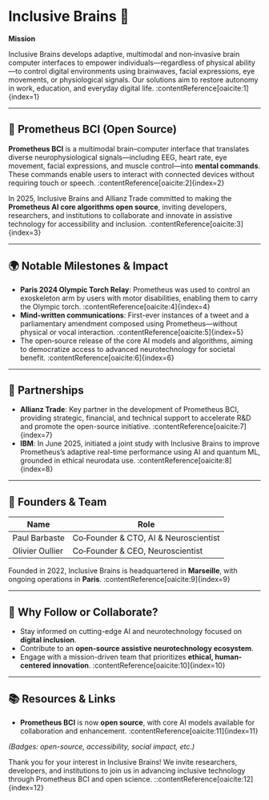 # Inclusive Brains 🚀

**Mission** 

Inclusive Brains develops adaptive, multimodal and non‑invasive brain computer interfaces to empower individuals—regardless of physical ability—to control digital environments using brainwaves, facial expressions, eye movements, or physiological signals. Our solutions aim to restore autonomy in work, education, and everyday digital life. :contentReference[oaicite:1]{index=1}

---

## 🧠 Prometheus BCI (Open Source)

**Prometheus BCI** is a multimodal brain–computer interface that translates diverse neurophysiological signals—including EEG, heart rate, eye movement, facial expressions, and muscle control—into **mental commands**. These commands enable users to interact with connected devices without requiring touch or speech. :contentReference[oaicite:2]{index=2}

In 2025, Inclusive Brains and Allianz Trade committed to making the **Prometheus AI core algorithms open source**, inviting developers, researchers, and institutions to collaborate and innovate in assistive technology for accessibility and inclusion. :contentReference[oaicite:3]{index=3}

---

## 🌍 Notable Milestones & Impact

- **Paris 2024 Olympic Torch Relay**: Prometheus was used to control an exoskeleton arm by users with motor disabilities, enabling them to carry the Olympic torch. :contentReference[oaicite:4]{index=4}  
- **Mind-written communications**: First-ever instances of a tweet and a parliamentary amendment composed using Prometheus—without physical or vocal interaction. :contentReference[oaicite:5]{index=5}  
- The open‑source release of the core AI models and algorithms, aiming to democratize access to advanced neurotechnology for societal benefit. :contentReference[oaicite:6]{index=6}  

---

## 🤝 Partnerships

- **Allianz Trade**: Key partner in the development of Prometheus BCI, providing strategic, financial, and technical support to accelerate R&D and promote the open-source initiative. :contentReference[oaicite:7]{index=7}  
- **IBM**: In June 2025, initiated a joint study with Inclusive Brains to improve Prometheus’s adaptive real-time performance using AI and quantum ML, grounded in ethical neurodata use. :contentReference[oaicite:8]{index=8}  

---

## 🧬 Founders & Team

| Name             | Role                               |
|------------------|------------------------------------|
| Paul Barbaste    | Co‑Founder & CTO, AI & Neuroscientist |
| Olivier Oullier  | Co‑Founder & CEO, Neuroscientist   |

Founded in 2022, Inclusive Brains is headquartered in **Marseille**, with ongoing operations in **Paris**. :contentReference[oaicite:9]{index=9}

---

## 🧠 Why Follow or Collaborate?

- Stay informed on cutting-edge AI and neurotechnology focused on **digital inclusion**.
- Contribute to an **open-source assistive neurotechnology ecosystem**.
- Engage with a mission-driven team that prioritizes **ethical, human-centered innovation**. :contentReference[oaicite:10]{index=10}

---

## 📚 Resources & Links

- **Prometheus BCI** is now **open source**, with core AI models available for collaboration and enhancement. :contentReference[oaicite:11]{index=11}

*(Badges: open-source, accessibility, social impact, etc.)*

Thank you for your interest in Inclusive Brains! We invite researchers, developers, and institutions to join us in advancing inclusive technology through Prometheus BCI and open science.
::contentReference[oaicite:12]{index=12}
